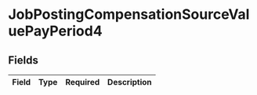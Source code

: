 # JobPostingCompensationSourceValuePayPeriod4


## Fields

| Field       | Type        | Required    | Description |
| ----------- | ----------- | ----------- | ----------- |